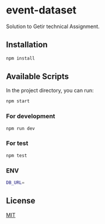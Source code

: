 # event-dataset

Solution to Getir technical Assignment.
## Installation

```bash
npm install
```

## Available Scripts

In the project directory, you can run:

```bash
npm start
```
### For development

```bash
npm run dev
```
### For test

```bash
npm test
```

### ENV

```bash
DB_URL=
```
## License
[MIT](https://choosealicense.com/licenses/mit/)